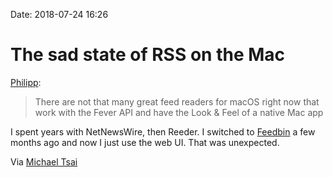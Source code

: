 Date: 2018-07-24 16:26

# The sad state of RSS on the Mac

[Philipp][1]:

> There are not that many great feed readers for macOS right now that work with the Fever API and have the Look & Feel of a native Mac app

I spent years with NetNewsWire, then Reeder. I switched to [Feedbin][2] a few months ago and now I just use the web UI. That was unexpected.

Via [Michael Tsai][3]

[1]:	https://blog.notmyhostna.me/sad-state-of-rss-on-the-mac/
[2]:	https://feedbin.com
[3]:	https://mjtsai.com/blog/2018/07/24/the-state-of-rss-on-the-mac/
